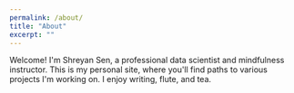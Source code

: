 ```yaml
---
permalink: /about/
title: "About"
excerpt: ""
---
```

Welcome! I'm Shreyan Sen, a professional data scientist and mindfulness instructor. This is my personal site, where you'll find paths to various projects I'm working on. I enjoy writing, flute, and tea. 
